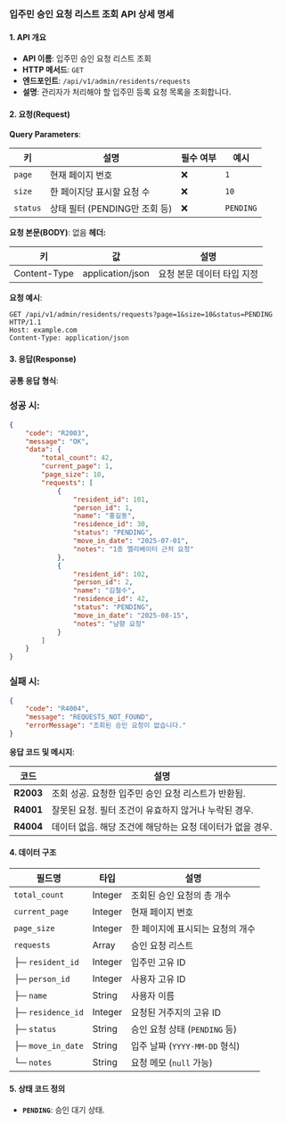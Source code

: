 ### 입주민 승인 요청 리스트 조회 API 상세 명세
#### **1. API 개요**
- **API 이름**: 입주민 승인 요청 리스트 조회
- **HTTP 메서드**: `GET`
- **엔드포인트**: `/api/v1/admin/residents/requests`
- **설명**: 관리자가 처리해야 할 입주민 등록 요청 목록을 조회합니다.

#### **2. 요청(Request)**
**Query Parameters**:

| **키** | **설명** | **필수 여부** | **예시** |
| --- | --- | --- | --- |
| `page` | 현재 페이지 번호 | ❌ | `1` |
| `size` | 한 페이지당 표시할 요청 수 | ❌ | `10` |
| `status` | 상태 필터 (PENDING만 조회 등) | ❌ | `PENDING` |
**요청 본문(BODY)**: 없음
**헤더:**

| **키** | **값** | **설명** |
| --- | --- | --- |
| Content-Type | application/json | 요청 본문 데이터 타입 지정 |
**요청 예시**:
``` http
GET /api/v1/admin/residents/requests?page=1&size=10&status=PENDING HTTP/1.1
Host: example.com
Content-Type: application/json
```
#### **3. 응답(Response)**
**공통 응답 형식**:
### 성공 시:
``` json
{
    "code": "R2003",
    "message": "OK",
    "data": {
        "total_count": 42,
        "current_page": 1,
        "page_size": 10,
        "requests": [
            {
                "resident_id": 101,
                "person_id": 1,
                "name": "홍길동",
                "residence_id": 30,
                "status": "PENDING",
                "move_in_date": "2025-07-01",
                "notes": "1층 엘리베이터 근처 요청"
            },
            {
                "resident_id": 102,
                "person_id": 2,
                "name": "김철수",
                "residence_id": 42,
                "status": "PENDING",
                "move_in_date": "2025-08-15",
                "notes": "남향 요청"
            }
        ]
    }
}
```
### 실패 시:
``` json
{
    "code": "R4004",
    "message": "REQUESTS_NOT_FOUND",
    "errorMessage": "조회된 승인 요청이 없습니다."
}
```
**응답 코드 및 메시지**:

| **코드** | **설명** |
| --- | --- |
| **R2003** | 조회 성공. 요청한 입주민 승인 요청 리스트가 반환됨. |
| **R4001** | 잘못된 요청. 필터 조건이 유효하지 않거나 누락된 경우. |
| **R4004** | 데이터 없음. 해당 조건에 해당하는 요청 데이터가 없을 경우. |
#### **4. 데이터 구조**

| **필드명** | **타입** | **설명** |
| --- | --- | --- |
| `total_count` | Integer | 조회된 승인 요청의 총 개수 |
| `current_page` | Integer | 현재 페이지 번호 |
| `page_size` | Integer | 한 페이지에 표시되는 요청의 개수 |
| `requests` | Array | 승인 요청 리스트 |
| ├─ `resident_id` | Integer | 입주민 고유 ID |
| ├─ `person_id` | Integer | 사용자 고유 ID |
| ├─ `name` | String | 사용자 이름 |
| ├─ `residence_id` | Integer | 요청된 거주지의 고유 ID |
| ├─ `status` | String | 승인 요청 상태 (`PENDING` 등) |
| ├─ `move_in_date` | String | 입주 날짜 (`YYYY-MM-DD` 형식) |
| └─ `notes` | String | 요청 메모 (`null` 가능) |
#### **5. 상태 코드 정의**
- **`PENDING`**: 승인 대기 상태.
